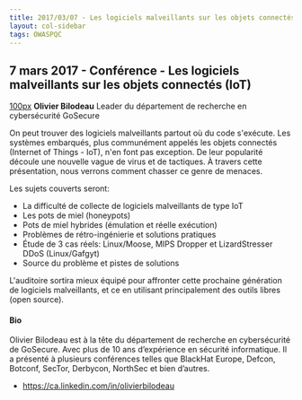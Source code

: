 ```yaml
---
title: 2017/03/07 - Les logiciels malveillants sur les objets connectés
layout: col-sidebar
tags: OWASPQC
---
```


## 7 mars 2017 - Conférence - Les logiciels malveillants sur les objets connectés (IoT)

[100px](image:OlivierBilodeau.png "wikilink") **Olivier Bilodeau**
Leader du département de recherche en cybersécurité
GoSecure

On peut trouver des logiciels malveillants partout où du code s'exécute.
Les systèmes embarqués, plus communément appelés les objets connectés
(Internet of Things - IoT), n'en font pas exception. De leur popularité
découle une nouvelle vague de virus et de tactiques. À travers cette
présentation, nous verrons comment chasser ce genre de menaces.

Les sujets couverts seront:

  - La difficulté de collecte de logiciels malveillants de type IoT
  - Les pots de miel (honeypots)
  - Pots de miel hybrides (émulation et réelle exécution)
  - Problèmes de rétro-ingénierie et solutions pratiques
  - Étude de 3 cas réels: Linux/Moose, MIPS Dropper et LizardStresser
    DDoS (Linux/Gafgyt)
  - Source du problème et pistes de solutions

L'auditoire sortira mieux équipé pour affronter cette prochaine
génération de logiciels malveillants, et ce en utilisant
principalement des outils libres (open source).

#### Bio

Olivier Bilodeau est à la tête du département de recherche en
cybersécurité de GoSecure. Avec plus de 10 ans d’expérience en sécurité
informatique. Il a présenté à plusieurs conférences telles que BlackHat
Europe, Defcon, Botconf, SecTor, Derbycon, NorthSec et bien d’autres.

  - <https://ca.linkedin.com/in/olivierbilodeau>

